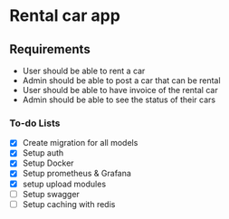 # Rental car app

## Requirements
- User should be able to rent a car
- Admin should be able to post a car that can be rental
- User should be able to have invoice of the rental car
- Admin should be able to see the status of their cars


### To-do Lists
- [x] Create migration for all models
- [x] Setup auth
- [x] Setup Docker
- [x] Setup prometheus & Grafana
- [x] setup upload modules
- [ ] Setup swagger
- [ ] Setup caching with redis